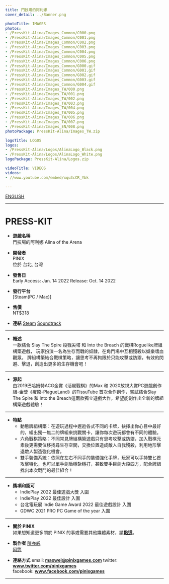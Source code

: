 ```yaml
---
title: 鬥技場的阿利娜
cover_detail: ../Banner.png

photoTitle: IMAGES
photos:
- /PressKit-Alina/Images_Common/C000.png
- /PressKit-Alina/Images_Common/C001.png
- /PressKit-Alina/Images_Common/C002.png
- /PressKit-Alina/Images_Common/C003.png
- /PressKit-Alina/Images_Common/C004.png
- /PressKit-Alina/Images_Common/C005.png
- /PressKit-Alina/Images_Common/C006.png
- /PressKit-Alina/Images_Common/G000.gif
- /PressKit-Alina/Images_Common/G001.gif
- /PressKit-Alina/Images_Common/G002.gif
- /PressKit-Alina/Images_Common/G003.gif
- /PressKit-Alina/Images_Common/G004.gif
- /PressKit-Alina/Images_TW/000.png
- /PressKit-Alina/Images_TW/001.png
- /PressKit-Alina/Images_TW/002.png
- /PressKit-Alina/Images_TW/003.png
- /PressKit-Alina/Images_TW/004.png
- /PressKit-Alina/Images_TW/005.png
- /PressKit-Alina/Images_TW/006.png
- /PressKit-Alina/Images_TW/007.png
- /PressKit-Alina/Images_EN/008.png
photoPackage: PressKit-Alina/Images_TW.zip

logoTitle: LOGOS
logos: 
- /PressKit-Alina/Logos/AlinaLogo_Black.png
- /PressKit-Alina/Logos/AlinaLogo_White.png
logoPackage: PressKit-Alina/Logos.zip

videoTitle: VIDEOS
videos: 
- //www.youtube.com/embed/xqu3cCR_Ybk

---
```

<!--統一管理連結-->
[PINIXPressKitLink]: /PressKit-PINIX/en/
[MAXWEIWEB]: https://maxweichen.github.io/
[STEAMLINK]: https://store.steampowered.com/app/1668690/
[APPSTORELINK]: ..
[GOOGLEPLAYLINK]: ..
[TISSUETUBEWEB]: https://www.facebook.com/TissueTubeGames/
[SOUNDTRACKLINK]: https://store.steampowered.com/app/2060330/_Soundtrack/
<!--統一管理連結-->
<div class=tags>
<a href="../en/" class="button small" target=_self>ENGLISH</a>
</div>

---
<h1>PRESS-KIT</h1>

+ **遊戲名稱**  
鬥技場的阿利娜
Alina of the Arena 

+ **開發者**  
PINIX  
位於 台北, 台灣   

+ **發售日**  
Early Access: Jan. 14 2022
Release: Oct. 14 2022

+ **發行平台**  
[Steam(PC / Mac)]

+ **售價**  
NT$318

+ **連結**
[Steam][STEAMLINK]
[Soundtrack][SOUNDTRACKLINK]
  
---
+ **概述**  
一款結合 Slay The Spire 殺戮尖塔 和 Into the Breach 的戰棋Roguelike牌組構築遊戲，
玩家扮演一名為生存而戰的奴隸，在角鬥場中互相殘殺以娛樂嗜血觀眾。
牌組構築結合戰棋策略，讓思考不再拘限於只能攻擊或防禦，有效的閃避、擊退，創造出更多的生存機會吧！

---
+ **源起**  
由2019巴哈姆特ACG金賞《活屍戰棋》的Max 和 2020放視大賞PC遊戲創作組-金獎《疫原-PlagueLand》的TissuTube 首次合作創作，嘗試結合Slay The Spire 和 Into the Breach這兩款獨立遊戲大作，希望能創作出全新的牌組構築遊戲體驗！

---
+ **特點**  
	- 動態牌組構築：在遊玩過程中邂逅各式不同的卡牌，抉擇出你心目中最好的，組出獨一無二的牌組來挑戰關卡，讓你每次遊玩都會有不同的體驗。
	- 六角戰棋策略：不同常見牌組構築遊戲只有思考攻擊或防禦，加入戰棋元素後更需要位移找尋生存空間，交換位置造成敵人自我殘殺，利用地形擊退敵人製造強化機會。
	- 雙手裝備系統：依照在左右不同手的裝備強化手牌，玩家可以手持雙匕首攻擊特化，也可以單手劍盾穩紮穩打，甚致雙手巨劍大殺四方，配合牌組找出本次戰鬥的最佳組合！

---
+ **獎項和認可**
	- IndiePlay 2022 最佳遊戲大獎 入圍
	- IndiePlay 2022 最佳設計 入圍
	- 台北電玩展 Indie Game Award 2022 最佳遊戲設計 入圍
	- GDWC 2021 PRO PC Game of the year 入圍

---
+ **關於 PINIX**  
如果想知道更多關於 PINIX 的事或需要其他媒體素材，請[**點這**][PINIXPressKitLink]。  

+ **製作者**
[陳亦威][MAXWEIWEB]  
[阿筒][TISSUETUBEWEB]

+ **連絡方式**
email: **maxwei@pinixgames.com**
twitter: **www.twitter.com/pinixgames**  
facebook: **www.facebook.com/pinixgames**

---